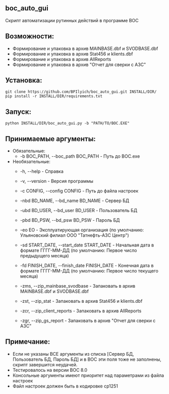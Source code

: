 ## boc_auto_gui

Скрипт автоматизации рутинных действий в программе BOC

## Возможности:
- Формирование и упаковка в архив MAINBASE.dbf и SVODBASE.dbf
- Формирование и упаковка в архив Stat456 и klients.dbf
- Формирование и упаковка в архив AllReports
- Формирование и упаковка в архив "Отчет для сверки с АЗС"

## Установка:
    git clone https://github.com/BPIlyich/boc_auto_gui.git INSTALL/DIR/
    pip install -r INSTALL/DIR/requirements.txt

## Запуск:
    python INSTALL/DIR/boc_auto_gui.py -b "PATH/TO/BOC.EXE"

## Принимаемые аргументы:
- Обязательные:
  - -b BOC_PATH, --boc_path BOC_PATH            - Путь до BOC.exe
- Необязательные:
  - -h, --help                                  - Справка
  - -v, --version                               - Версия программы

  - -c CONFIG, --config CONFIG                  - Путь до файла настроек
  - -nbd BD_NAME, --bd_name BD_NAME             - Сервер БД
  - -ubd BD_USER, --bd_user BD_USER             - Пользователь БД
  - -pbd BD_PSW, --bd_psw BD_PSW                - Пароль БД
  - -eo EO                                      - Эксплуатирующая организация (по умолчанию: Ульяновский филиал ООО "Татнефть-АЗС Центр")
  - -sd START_DATE, --start_date START_DATE     - Начальная дата в формате ГГГГ-ММ-ДД (по умолчанию: Первое число предыдущего месяца)
  - -fd FINISH_DATE, --finish_date FINISH_DATE  - Конечная дата в формате ГГГГ-ММ-ДД (по умолчанию: Первое число текущего месяца)
  - -zms, --zip_mainbase_svodbase               - Запаковать в архив MAINBASE.dbf и SVODBASE.dbf
  - -zst, --zip_stat                            - Запаковать в архив Stat456 и klients.dbf
  - -zcr, --zip_client_reports                  - Запаковать в архив AllReports
  - -zgr, --zip_gs_report                       - Запаковать в архив "Отчет для сверки с АЗС"
 
## Примечание:
- Если не указаны ВСЕ аргументы из списка [Сервер БД, Пользователь БД, Пароль БД] и в BOC эти поля тоже не заполнены, скрипт завершится неудачей.
- Тестировалось на версии BOC 8.0
- Консольные аргументы имеют приоритет над параметрами из файла настроек
- Файл настроек должен быть в кодировке cp1251